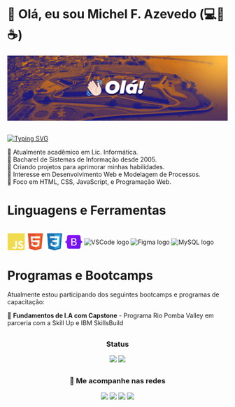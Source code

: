 # 👋 Olá, eu sou Michel F. Azevedo (💻💖☕)

<img src="https://github.com/michelfariasazevedo/michelfariasazevedo/blob/main/Capa GitHub - Mr. Freela.png" >

##

<div align="left"><a href="https://git.io/typing-svg"><img src="https://readme-typing-svg.demolab.com?font=Fira+Code&weight=400&size=25&pause=1000&color=FE8100&background=FF56FF00&center=false&width=435&lines=Web+Design;Design+Grafico;Social+Media+Design;Marketing+Digital;Freelancer" alt="Typing SVG" /></a>
</div>

🔹 Atualmente acadêmico em Lic. Informática.<br/>
🔹 Bacharel de Sistemas de Informação desde 2005.<br/>
🔹 Criando projetos para aprimorar minhas habilidades.<br/>
🔹 Interesse em Desenvolvimento Web e Modelagem de Processos.<br/>
🔹 Foco em HTML, CSS, JavaScript, e Programação Web.<br/>

# Linguagens e Ferramentas

<div style="display: inline_block"><br/>
  <img align="center" alt="JavaScript logo" height="40" width="40" src="https://raw.githubusercontent.com/devicons/devicon/master/icons/javascript/javascript-plain.svg">
  <img align="center" alt="HTML logo" height="40" width="40" src="https://raw.githubusercontent.com/devicons/devicon/master/icons/html5/html5-original.svg">
  <img align="center" alt="CSS logo" height="40" width="40" src="https://raw.githubusercontent.com/devicons/devicon/master/icons/css3/css3-original.svg">
  <img align="center" alt="BOOTSTRAP logo" height="40" width="40" src="https://raw.githubusercontent.com/devicons/devicon/master/icons/bootstrap/bootstrap-original.svg">
  <img align="center" alt="VSCode logo" height="40" width="40" src="https://cdn.jsdelivr.net/gh/devicons/devicon/icons/vscode/vscode-original.svg">
  <img align="center" alt="Figma logo" height="40" width="40" src="https://cdn.jsdelivr.net/gh/devicons/devicon/icons/figma/figma-original.svg">
  <img align="center" alt="MySQL logo" height="40" width="40" src="https://cdn.jsdelivr.net/gh/devicons/devicon/icons/mysql/mysql-original.svg">
</div>

# Programas e Bootcamps

<p align="left"> Atualmente estou participando dos seguintes bootcamps e programas de capacitação:</p>

<div align="left">
  🎯 <b>Fundamentos de I.A com Capstone</b> - Programa Rio Pomba Valley em parceria com a Skill Up e IBM SkillsBuild<br>
 
</div>

## <h3 align="center"> Status </h3>

<p align="center">
   <img height="160em" src="https://github-readme-streak-stats.herokuapp.com/?user=michelfariasazevedo&show_icons=true&locale=en&layout=compact&theme=dark" />
   <img height="160em" src="https://github-readme-stats.vercel.app/api?username=michelfariasazevedo&theme=midnight-purple&show_icons=true"/>
</p>

## <h3 align="center"> 📱 Me acompanhe nas redes </h3>

<div align="center"> 
   <a href="https://discord.io/michelfariasazevedo" target="_blank"><img src="https://img.shields.io/badge/Discord-7289DA?style=for-the-badge&logo=discord&logoColor=white" target="_blank"></a>
   <a href="https://instagram.com/mrfreela.mkt" target="_blank"><img src="https://img.shields.io/badge/-Instagram-%23E4405F?style=for-the-badge&logo=instagram&logoColor=white" target="_blank"></a> 
   <a href="https://www.linkedin.com/in/azevedomichel" target="_blank"><img src="https://img.shields.io/badge/-LinkedIn-%230077B5?style=for-the-badge&logo=linkedin&logoColor=white" target="_blank"></a>
   <a href = "mailto:michelfariasazevedo@gmail.com"><img src="https://img.shields.io/badge/-Gmail-%23333?style=for-the-badge&logo=gmail&logoColor=white" target="_blank"></a>
</div>

